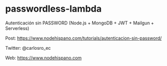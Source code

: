 # passwordless-lambda
Autenticación sin PASSWORD (Node.js + MongoDB + JWT + Mailgun + Serverless)

Post:
https://www.nodehispano.com/tutorials/autenticacion-sin-password/

Twitter:
@carlosro_ec

Web:
https://www.nodehispano.com

